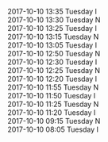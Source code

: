 2017-10-10 13:35 Tuesday  I  
2017-10-10 13:30 Tuesday  N  
2017-10-10 13:25 Tuesday  I  
2017-10-10 13:15 Tuesday  N  
2017-10-10 13:05 Tuesday  I  
2017-10-10 12:50 Tuesday  N  
2017-10-10 12:30 Tuesday  I  
2017-10-10 12:25 Tuesday  N  
2017-10-10 12:20 Tuesday  I  
2017-10-10 11:55 Tuesday  N  
2017-10-10 11:50 Tuesday  I  
2017-10-10 11:25 Tuesday  N  
2017-10-10 11:20 Tuesday  I  
2017-10-10 09:15 Tuesday  N  
2017-10-10 08:05 Tuesday  I  
